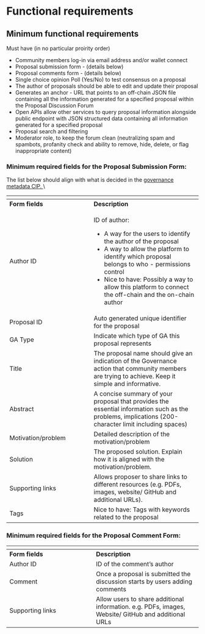 # Functional requirements

## Minimum functional requirements

Must have (in no particular proirity order)

* Community members log-in via email address and/or wallet connect
* Proposal submission form - (details below)
* Proposal comments form - (details below)
* Single choice opinion Poll (Yes/No) to test consensus on a proposal
* The author of proposals should be able to edit and update their proposal
* Generates an anchor - URL that points to an off-chain JSON file containing all the information generated for a specified proposal within the Proposal Discussion Forum
* Open APIs allow other services to query proposal information alongside public endpoint with JSON structured data containing all information generated for a specified proposal&#x20;
* Proposal search and filtering
* Moderator role, to keep the forum clean (neutralizing spam and spambots, profanity check and ability to remove, hide, delete, or flag inappropriate content)&#x20;

### Minimum required fields for the Proposal Submission Form:

The list below should align with what is decided in the [governance metadata CIP. ](https://github.com/cardano-foundation/CIPs/pull/556)\


<table data-header-hidden><thead><tr><th width="205"></th><th></th></tr></thead><tbody><tr><td><strong>Form fields</strong></td><td><strong>Description</strong></td></tr><tr><td>Author ID</td><td><p>ID of author: </p><ul><li>A way for the users to identify the author of the proposal</li><li>A way to allow the platform to identify which proposal belongs to who - permissions control</li><li>Nice to have: Possibly a way to allow this platform to connect the off-chain and the on-chain author</li></ul></td></tr><tr><td>Proposal ID</td><td>Auto generated unique identifier for the proposal</td></tr><tr><td>GA Type</td><td>Indicate which type of GA this proposal represents</td></tr><tr><td>Title</td><td>The proposal name should give an indication of the Governance action that community members are trying to achieve. Keep it simple and informative.</td></tr><tr><td>Abstract</td><td>A concise summary of your proposal that provides the essential information such as the problems, implications (200-character limit including spaces)</td></tr><tr><td>Motivation/problem</td><td>Detailed description of the motivation/problem</td></tr><tr><td>Solution</td><td>The proposed solution. Explain how it is aligned with the motivation/problem.</td></tr><tr><td>Supporting links</td><td>Allows proposer to share links to different resources (e.g. PDFs, images, website/ GitHub and additional URLs).</td></tr><tr><td>Tags</td><td>Nice to have: Tags with keywords related to the proposal</td></tr></tbody></table>

### Minimum required fields for the Proposal Comment Form:

<table data-header-hidden><thead><tr><th width="211"></th><th></th></tr></thead><tbody><tr><td><strong>Form fields</strong></td><td><strong>Description</strong></td></tr><tr><td>Author ID</td><td>ID of the comment’s author</td></tr><tr><td>Comment</td><td>Once a proposal is submitted the discussion starts by users adding comments</td></tr><tr><td>Supporting links</td><td>Allow users to share additional information. e.g. PDFs, images, Website/ GitHub and additional URLs</td></tr></tbody></table>
